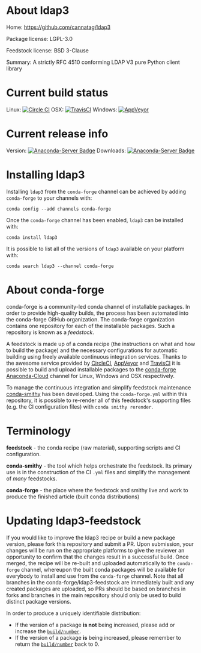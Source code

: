 About ldap3
===========

Home: https://github.com/cannatag/ldap3

Package license: LGPL-3.0

Feedstock license: BSD 3-Clause

Summary: A strictly RFC 4510 conforming LDAP V3 pure Python client library



Current build status
====================

Linux: [![Circle CI](https://circleci.com/gh/conda-forge/ldap3-feedstock.svg?style=shield)](https://circleci.com/gh/conda-forge/ldap3-feedstock)
OSX: [![TravisCI](https://travis-ci.org/conda-forge/ldap3-feedstock.svg?branch=master)](https://travis-ci.org/conda-forge/ldap3-feedstock)
Windows: [![AppVeyor](https://ci.appveyor.com/api/projects/status/github/conda-forge/ldap3-feedstock?svg=True)](https://ci.appveyor.com/project/conda-forge/ldap3-feedstock/branch/master)

Current release info
====================
Version: [![Anaconda-Server Badge](https://anaconda.org/conda-forge/ldap3/badges/version.svg)](https://anaconda.org/conda-forge/ldap3)
Downloads: [![Anaconda-Server Badge](https://anaconda.org/conda-forge/ldap3/badges/downloads.svg)](https://anaconda.org/conda-forge/ldap3)

Installing ldap3
================

Installing `ldap3` from the `conda-forge` channel can be achieved by adding `conda-forge` to your channels with:

```
conda config --add channels conda-forge
```

Once the `conda-forge` channel has been enabled, `ldap3` can be installed with:

```
conda install ldap3
```

It is possible to list all of the versions of `ldap3` available on your platform with:

```
conda search ldap3 --channel conda-forge
```


About conda-forge
=================

conda-forge is a community-led conda channel of installable packages.
In order to provide high-quality builds, the process has been automated into the
conda-forge GitHub organization. The conda-forge organization contains one repository
for each of the installable packages. Such a repository is known as a *feedstock*.

A feedstock is made up of a conda recipe (the instructions on what and how to build
the package) and the necessary configurations for automatic building using freely
available continuous integration services. Thanks to the awesome service provided by
[CircleCI](https://circleci.com/), [AppVeyor](http://www.appveyor.com/)
and [TravisCI](https://travis-ci.org/) it is possible to build and upload installable
packages to the [conda-forge](https://anaconda.org/conda-forge)
[Anaconda-Cloud](http://docs.anaconda.org/) channel for Linux, Windows and OSX respectively.

To manage the continuous integration and simplify feedstock maintenance
[conda-smithy](http://github.com/conda-forge/conda-smithy) has been developed.
Using the ``conda-forge.yml`` within this repository, it is possible to re-render all of
this feedstock's supporting files (e.g. the CI configuration files) with ``conda smithy rerender``.


Terminology
===========

**feedstock** - the conda recipe (raw material), supporting scripts and CI configuration.

**conda-smithy** - the tool which helps orchestrate the feedstock.
                   Its primary use is in the construction of the CI ``.yml`` files
                   and simplify the management of *many* feedstocks.

**conda-forge** - the place where the feedstock and smithy live and work to
                  produce the finished article (built conda distributions)


Updating ldap3-feedstock
========================

If you would like to improve the ldap3 recipe or build a new
package version, please fork this repository and submit a PR. Upon submission,
your changes will be run on the appropriate platforms to give the reviewer an
opportunity to confirm that the changes result in a successful build. Once
merged, the recipe will be re-built and uploaded automatically to the
`conda-forge` channel, whereupon the built conda packages will be available for
everybody to install and use from the `conda-forge` channel.
Note that all branches in the conda-forge/ldap3-feedstock are
immediately built and any created packages are uploaded, so PRs should be based
on branches in forks and branches in the main repository should only be used to
build distinct package versions.

In order to produce a uniquely identifiable distribution:
 * If the version of a package **is not** being increased, please add or increase
   the [``build/number``](http://conda.pydata.org/docs/building/meta-yaml.html#build-number-and-string).
 * If the version of a package **is** being increased, please remember to return
   the [``build/number``](http://conda.pydata.org/docs/building/meta-yaml.html#build-number-and-string)
   back to 0.
